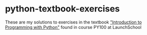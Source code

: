 # python-textbook-exercises
These are my solutions to exercises in the textbook ["Introduction to Programming with Python"](https://launchschool.com/books/python) found in course PY100 at LaunchSchool
